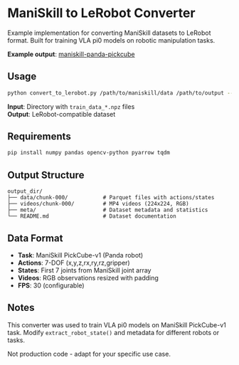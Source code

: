 # ManiSkill to LeRobot Converter

Example implementation for converting ManiSkill datasets to LeRobot format. Built for training VLA pi0 models on robotic manipulation tasks.

**Example output**: [maniskill-panda-pickcube](https://huggingface.co/datasets/dancher00/maniskill-panda-pickcube)

## Usage

```bash
python convert_to_lerobot.py /path/to/maniskill/data /path/to/output --fps 30
```

**Input**: Directory with `train_data_*.npz` files  
**Output**: LeRobot-compatible dataset

## Requirements

```bash
pip install numpy pandas opencv-python pyarrow tqdm
```

## Output Structure

```
output_dir/
├── data/chunk-000/           # Parquet files with actions/states
├── videos/chunk-000/         # MP4 videos (224x224, RGB)
├── meta/                     # Dataset metadata and statistics
└── README.md                 # Dataset documentation
```

## Data Format

- **Task**: ManiSkill PickCube-v1 (Panda robot)
- **Actions**: 7-DOF (x,y,z,rx,ry,rz,gripper)
- **States**: First 7 joints from ManiSkill joint array
- **Videos**: RGB observations resized with padding
- **FPS**: 30 (configurable)

## Notes

This converter was used to train VLA pi0 models on ManiSkill PickCube-v1 task. Modify `extract_robot_state()` and metadata for different robots or tasks.

Not production code - adapt for your specific use case.